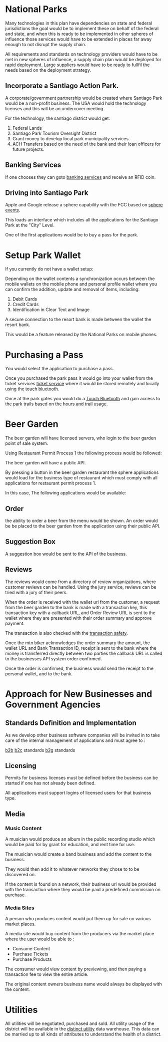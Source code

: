 # National Parks

Many technologies in this plan have dependencies on state and federal jurisdictions the goal would be to implement these on behalf of the federal and state, and when this is ready to be implemented in other spheres of influence those services would have to be extended in places far away enough to not disrupt the supply chain.

All requirements and standards on technology providers would have to be met in new spheres of influence, a supply chain plan would be deployed for rapid deployment. Large suppliers would have to be ready to fullfil the needs based on the deployment strategy.

## Incorporate a Santiago Action Park.

A corporate/government partnership would be created where Santiago Park would be a non-profit business. The USA would hold the technology licenses and this will be an undercover meeting.

For the technology, the santiago district would get:

1. Federal Lands
2. Santiago Park Tourism Oversight District
3. Grant money to develop local park municipality services.
4. ACH Transfers based on the need of the bank and their loan officers for future projects.

## Banking Services

If one chooses they can goto [banking services](./banking-services/) and receive an RFID coin.

## Driving into Santiago Park

Apple and Google release a sphere capability with the FCC based on [sphere events](/sphere-events/).

This loads an interface which includes all the applications for the Santiago Park at the "City" Level.

One of the first applications would be to buy a pass for the park.

# Setup Park Wallet

If you currently do not have a wallet setup:

Depending on the wallet contents a synchronization occurs between the mobile wallets on the mobile phone and personal profile wallet where you can confirm the addition, update and removal of items, including:

1. Debit Cards
2. Credit Cards
3. Identification in Clear Text and Image

A secure connection to the resort bank is made between the wallet the resort bank.

This would be a feature released by the National Parks on mobile phones.

# Purchasing a Pass

You would select the application to purchase a pass.

Once you purchased the park pass it would go into your wallet from the ticket services [ticket service](/tickets/) where it would be stored remotely and locally using the [touch bluetooth](/touch-bluetooth/).

Once at the park gates you would do a [Touch Bluetooth](/touch-bluetooth/) and gain
access to the park trails based on the hours and trail usage.

# Beer Garden

The beer garden will have licensed servers, who login to the beer garden point of sale system.

Using Restaurant Permit Process 1 the following process would be followed:

The beer garden will have a public API.

By pressing a button in the beer garden restaurant the sphere applications would load for the business type of restaurant which must comply with all applications for restaurant permit process 1.

In this case, The following applications would be available:

## Order

the ability to order a beer from the menu would be shown. An order would be be placed to the beer garden from the application using their public API.

## Suggestion Box

A suggestion box would be sent to the API of the business.

## Reviews

The reviews would come from a directory of review organizations, where customer reviews can be handled. Using the jury service, reviews can be tried with a jury of their peers.

When the order is received with the wallet url from the customer, a request from the beer garden to the bank is made with a transaction key, this transaction key with a callback URL, and Order Review URL is sent to the wallet where they are presented with their order summary and approve payment.

The transaction is also checked with the [transaction safety](/transaction-saftey/).

Once the mtn biker acknowledges the order summary the amount, the wallet URL and Bank Transaction ID, receipt is sent to the bank where the money is transferred directly between two parties the callback URL is called to the businesses API system order confirmed.

Once the order is confirmed, the business would send the receipt to the personal wallet, and to the bank.

# Approach for New Businesses and Government Agencies

## Standards Definition and Implementation

As we develop other business software companies will be invited in to take care of the internal management of applications and must agree to :

[b2b](/grants/b2b-standards/)
[b2c](/grants/b2c-standards/) standards
[b2g](/grants/b2g-standards/) standards

## Licensing

Permits for business licenses must be defined before the business can be started if one has not already been defined.

All applications must support logins of licensed users for that business type.

## Media

### Music Content

A musician would produce an album in the public recording studio which would be paid for by grant for education, and rent time for use.

The musician would create a band business and add the content to the business.

They would then add it to whatever networks they chose to to be discovered on.

If the content is found on a network, their business url would be provided with the transaction where they would be paid a predefined commission on purchase.

### Media Sites

A person who produces content would put them up for sale on various market places.

A media site would buy content from the producers via the market place where the user would be able to :

- Consume Content
- Purchase Tickets
- Purchase Products

The consumer would view content by previewing, and then paying a transaction fee to view the entire article.

The original content owners business name would always be displayed with the content.

# Utilities

All utilities will be negotiated, purchased and sold. All utility usage of the district will be available in the [distinct utility](/grants/utility-data-warehouse) data warehouse. This data can be married up to all kinds of attributes to understand the health of a district.
